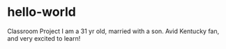 # hello-world
Classroom Project
I am a 31 yr old, married with a son. Avid Kentucky fan, and very excited to learn!
